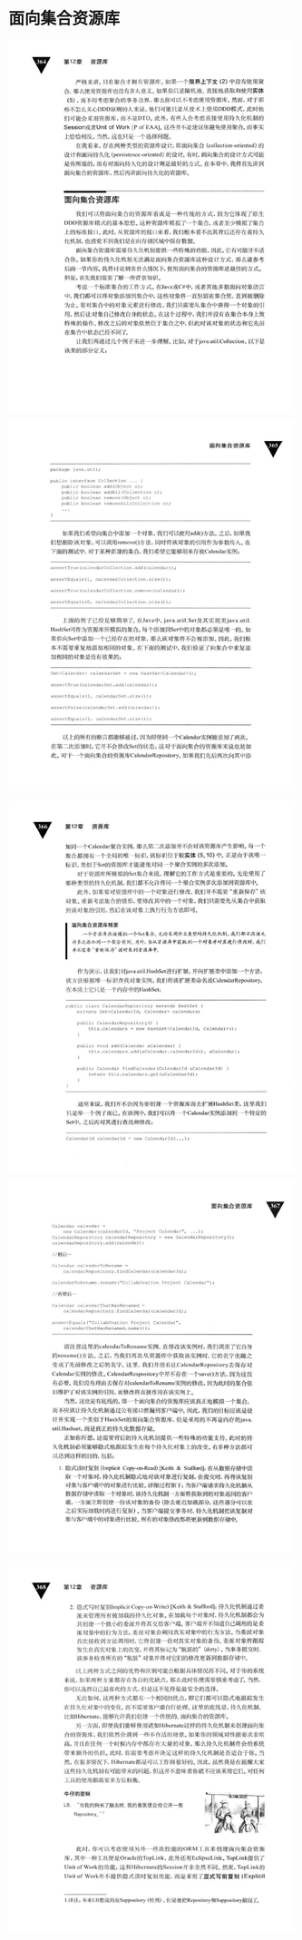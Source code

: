 # 面向集合资源库 

<div align = "center"><img src = "images/000423.jpg"/></div>
  <p class="calibre1"><a id="calibre_link-454"></a><img src="images/000450.jpg" alt="Image 398" class="calibre2" /></p>  <p class="calibre1"><a id="calibre_link-455"></a><img src="images/000477.jpg" alt="Image 399" class="calibre2" /></p>  <p class="calibre1"><a id="calibre_link-456"></a><img src="images/000503.jpg" alt="Image 400" class="calibre2" /></p>  <p class="calibre1"><a id="calibre_link-457"></a><img src="images/000055.jpg" alt="Image 401" class="calibre2" /></p>    